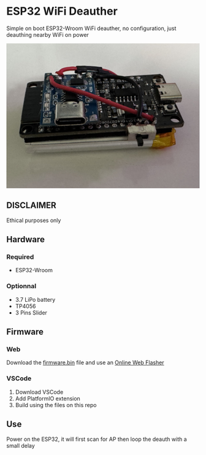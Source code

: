 # ESP32 WiFi Deauther
Simple on boot ESP32-Wroom WiFi deauther, no configuration, just deauthing nearby WiFi on power

![Image](pic/IMG_1679.JPEG)

## DISCLAIMER
Ethical purposes only

## Hardware 
### Required
* ESP32-Wroom
### Optionnal
* 3.7 LiPo battery
* TP4056
* 3 Pins Slider

## Firmware
### Web
Download the [firmware.bin](src/onBootDeauth.bin) file and use an [Online Web Flasher](https://esptool.spacehuhn.com/)

### VSCode
1. Download VSCode
2. Add PlatformIO extension
3. Build using the files on this repo

## Use
Power on the ESP32, it will first scan for AP then loop the deauth with a small delay
